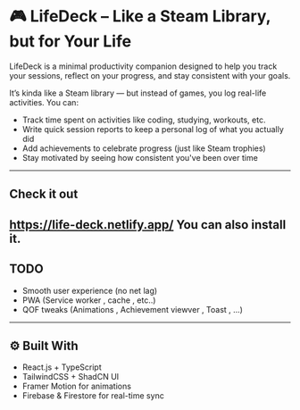 # 🎮 LifeDeck – Like a Steam Library, but for Your Life

LifeDeck is a minimal productivity companion designed to help you track your sessions, reflect on your progress, and stay consistent with your goals.

It’s kinda like a Steam library — but instead of games, you log real-life activities. You can:

- Track time spent on activities like coding, studying, workouts, etc.
- Write quick session reports to keep a personal log of what you actually did
- Add achievements to celebrate progress (just like Steam trophies)
- Stay motivated by seeing how consistent you've been over time
---
  ## Check it out
https://life-deck.netlify.app/
You can also install it.
---
## TODO
- Smooth user experience (no net lag)
- PWA (Service worker , cache , etc..)
- QOF tweaks (Animations , Achievement viewver , Toast , ...)
---
## ⚙️ Built With
- React.js + TypeScript
- TailwindCSS + ShadCN UI
- Framer Motion for animations
- Firebase & Firestore for real-time sync
